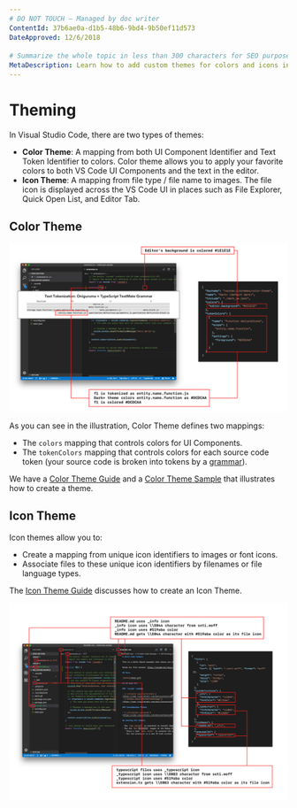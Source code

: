 ```yaml
---
# DO NOT TOUCH — Managed by doc writer
ContentId: 37b6ae0a-d1b5-48b6-9bd4-9b50ef11d573
DateApproved: 12/6/2018

# Summarize the whole topic in less than 300 characters for SEO purpose
MetaDescription: Learn how to add custom themes for colors and icons in Visual Studio Code.
---
```


# Theming

In Visual Studio Code, there are two types of themes:

- **Color Theme**: A mapping from both UI Component Identifier and Text Token Identifier to colors. Color theme allows you to apply your favorite colors to both VS Code UI Components and the text in the editor.
- **Icon Theme**: A mapping from file type / file name to images. The file icon is displayed across the VS Code UI in places such as File Explorer, Quick Open List, and Editor Tab.

## Color Theme

![color-theme](images/theming/color-theme.png)

As you can see in the illustration, Color Theme defines two mappings:

- The `colors` mapping that controls colors for UI Components.
- The `tokenColors` mapping that controls colors for each source code token (your source code is broken into tokens by a [grammar](/api/language-extensions/syntax-highlight-guide)).

We have a [Color Theme Guide](/api/extension-guides/color-theme) and a [Color Theme Sample](https://github.com/Microsoft/vscode-extension-samples/tree/master/theme-sample) that illustrates how to create a theme.

## Icon Theme

Icon themes allow you to:

- Create a mapping from unique icon identifiers to images or font icons.
- Associate files to these unique icon identifiers by filenames or file language types.

The [Icon Theme Guide](/api/extension-guides/icon-theme) discusses how to create an Icon Theme.

![icon-theme](images/theming/icon-theme.png)

